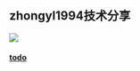 ## zhongyl1994技术分享

![](../../comminicate-group.jpg)

#### [todo](https://github.com/perrynzhou/deep-dive-storage-in-china/tree/master/slideshare/perrynzhou/lustre)









